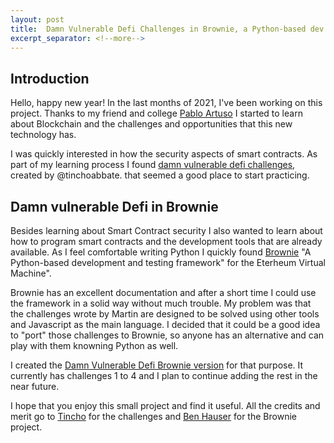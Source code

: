 ```yaml
---
layout: post
title:  Damn Vulnerable Defi Challenges in Brownie, a Python-based dev framework
excerpt_separator: <!--more-->
---
```


## Introduction

Hello, happy new year! In the last months of 2021, I've been working on this project. Thanks to my friend and college [Pablo Artuso](https://twitter.com/lmkalg) I started to learn about Blockchain and the challenges and opportunities that this new technology has.

I was quickly interested in how the security aspects of smart contracts. As part of my learning process I found [damn vulnerable
defi challenges](https://www.damnvulnerabledefi.xyz/), created by @tinchoabbate. that seemed a good place to start practicing.

<!--more-->

## Damn vulnerable Defi in Brownie

Besides learning about Smart Contract security I also wanted to learn about how to program smart contracts and the development tools that are already available. As I feel comfortable writing Python I quickly found [Brownie](https://github.com/eth-brownie/brownie) "A Python-based development and testing framework" for the Eterheum Virtual Machine".

Brownie has an excellent documentation and after a short time I could use the framework in a solid way without much trouble. My problem was that the challenges wrote by Martin are designed to be solved using other tools and Javascript as the main language. I decided that it could be a good idea to "port" those challenges to Brownie, so anyone has an alternative and can play with them knowning Python as well.

I created the [Damn Vulnerable Defi Brownie version](https://github.com/nahueldsanchez/dvd_brownie) for that purpose. It currently has challenges 1 to 4 and I plan to continue adding the rest in the near future.

I hope that you enjoy this small project and find it useful. All the credits and merit go to [Tincho](https://www.notonlyowner.com/) for the challenges and [Ben Hauser](https://github.com/iamdefinitelyahuman) for the Brownie project.
